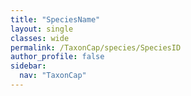```yaml
---
title: "SpeciesName"
layout: single
classes: wide
permalink: /TaxonCap/species/SpeciesID
author_profile: false
sidebar:
  nav: "TaxonCap"
---
```


